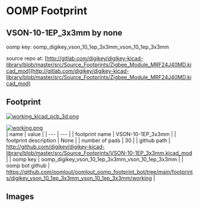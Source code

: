 # OOMP Footprint  
## VSON-10-1EP_3x3mm  by none  
  
oomp key: oomp_digikey_vson_10_1ep_3x3mm_vson_10_1ep_3x3mm  
  
source repo at: [http://gitlab.com/digikey/digikey-kicad-library/blob/master/src/Source_Footprints/Zigbee_Module_MRF24J40MD.kicad_mod](http://gitlab.com/digikey/digikey-kicad-library/blob/master/src/Source_Footprints/Zigbee_Module_MRF24J40MD.kicad_mod)  
## Footprint  
  
[![working_kicad_pcb_3d.png](working_kicad_pcb_3d_600.png)](working_kicad_pcb_3d.png)  
  
[![working.png](working_600.png)](working.png)  
| name | value | 
| --- | --- | 
| footprint name | VSON-10-1EP_3x3mm | 
| footprint description | None | 
| number of pads | 30 | 
| github path | http://github.com/digikey/digikey-kicad-library/blob/master/src/Source_Footprints/VSON-10-1EP_3x3mm.kicad_mod | 
| oomp key | oomp_digikey_vson_10_1ep_3x3mm_vson_10_1ep_3x3mm | 
| oomp bot github | https://github.com/oomlout/oomlout_oomp_footprint_bot/tree/main/footprints/digikey_vson_10_1ep_3x3mm_vson_10_1ep_3x3mm/working | 
## Images  
